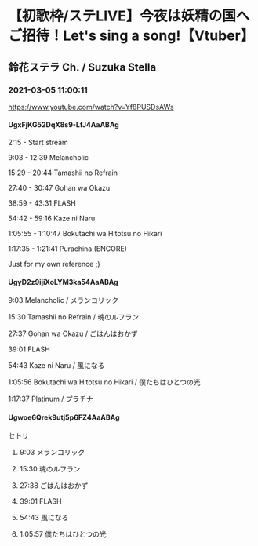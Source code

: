 # 【初歌枠/ステLIVE】今夜は妖精の国へご招待！Let's sing a song!【Vtuber】

## 鈴花ステラ Ch. / Suzuka Stella

### 2021-03-05 11:00:11

https://www.youtube.com/watch?v=Yf8PUSDsAWs

#### UgxFjKG52DqX8s9-LfJ4AaABAg

2:15 - Start stream

9:03 - 12:39 Melancholic

15:29 - 20:44 Tamashii no Refrain

27:40 - 30:47 Gohan wa Okazu

38:59 - 43:31 FLASH

54:42 - 59:16 Kaze ni Naru

1:05:55 - 1:10:47 Bokutachi wa Hitotsu no Hikari

1:17:35 - 1:21:41 Purachina (ENCORE)



Just for my own reference ;)



#### UgyD2z9ijiXoLYM3ka54AaABAg

9:03 Melancholic / メランコリック

15:30 Tamashii no Refrain / 魂のルフラン

27:37 Gohan wa Okazu / ごはんはおかず

39:01 FLASH

54:43 Kaze ni Naru / 風になる

1:05:56 Bokutachi wa Hitotsu no Hikari / 僕たちはひとつの光

1:17:37 Platinum / プラチナ



#### Ugwoe6Qrek9utj5p6FZ4AaABAg

セトリ



1. 9:03 メランコリック

2. 15:30 魂のルフラン

3. 27:38 ごはんはおかず 

4. 39:01 FLASH

5. 54:43 風になる

6. 1:05:57 僕たちはひとつの光

